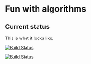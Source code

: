 # Fun with algorithms

## Current status
This is what it looks like:

[![Build Status](https://travis-ci.org/maddyonline/fun-with-algo.svg?branch=master)](https://travis-ci.org/maddyonline/fun-with-algo)


[![Build Status](https://11a6f3f4.ngrok.io/view)](https://11a6f3f4.ngrok.io/view)
